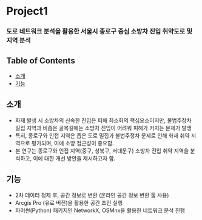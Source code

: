 # Project1
### 도로 네트워크 분석을 활용한 서울시 종로구 중심 소방차 진입 취약도로 및 지역 분석

## Table of Contents
- [소개](#소개)
- [기능](#기능)

## 소개
- 화재 발생 시 소방차의 신속한 진입은 피해 최소화의 핵심요소이지만, 불법주장차 밀집 지역과 비좁은 골목길에는 소방차 진입이 어려워 피해가 커지는 문제가 발생
- 특히, 종로구와 인접 지역은 좁은 도로 밀집과 불법주정차 문제로 인해 화재 취약 지역으로 평가되며, 이에 소방 접근성이 중요함.
- 본 연구는 종로구와 인접 지역(중구, 성북구, 서대문구) 소방차 진입 취약 지역을 분석하고, 이에 대한 개선 방안을 제시하고자 함.

## 기능
- 2차 데이터 정제 후, 공간 정보로 변환 (온라인 공간 정보 변환 툴 사용)
- Arcgis Pro (유료 버전)을 활용한 공간 조인 실행
- 파이썬(Python) 패키지인 NetworkX, OSMnx을 활용한 네트워크 분석 진행
